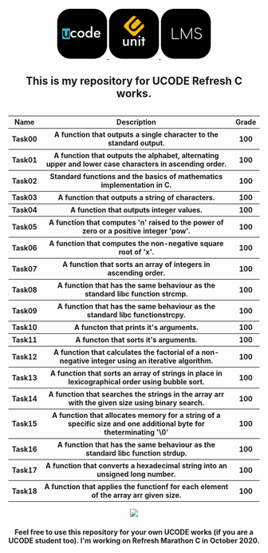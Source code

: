 <head>
    <p align="center">
        <a href="https://ucode.world/en/" target="_blank">
            <img src="https://github.com/PAXANDDOS/PAXANDDOS/blob/main/Images/Header/ucode.png?raw=true" height="100px">
        </a>
        <a href="https://unitfactory.net/" target="_blank">
            <img src="https://github.com/PAXANDDOS/PAXANDDOS/blob/main/Images/Header/unit.png?raw=true" height="100px">
        </a>
        <a href="https://lms.ucode.world/users/plitovka/" target="_blank">
            <img src="https://github.com/PAXANDDOS/PAXANDDOS/blob/main/Images/Header/lms.png?raw=true" height="100px">
        </a>
        <h2 align="center">This is my repository for UCODE Refresh C works.</h2>
    </p>
</head>

<body>
    <table width="100%" border="0" cellpadding="4" align="left">  
        <tr>
            <th>Name</th>
            <th>Description</th>
            <th>Grade</th>
        </tr>
        <tr>
            <th>Task00</th>
            <th>A function that outputs a single character to the standard output.</th>
            <th>100</th>
        </tr>
        <tr>
            <th>Task01</th>
            <th>A function that outputs the alphabet, alternating upper and lower case characters in ascending order.</th>
            <th>100</th>
        </tr>
        <tr>
            <th>Task02</th>
            <th>Standard functions and the basics of mathematics implementation in C.</th>
            <th>100</th>
        </tr>
        <tr>
            <th>Task03</th>
            <th>A function that outputs a string of characters.</th>
            <th>100</th>
        </tr>
        <tr>
            <th>Task04</th>
            <th>A function that outputs integer values.</th>
            <th>100</th>
        </tr>
        <tr>
            <th>Task05</th>
            <th>A function that computes 'n' raised to the power of zero or a positive integer 'pow'.</th>
            <th>100</th>
        </tr>
        <tr>
            <th>Task06</th>
            <th>A function that computes the non-negative square root of 'x'.</th>
            <th>100</th>
        </tr>
        <tr>
            <th>Task07</th>
            <th>A function that sorts an array of integers in ascending order.</th>
            <th>100</th>
        </tr>
        <tr>
            <th>Task08</th>
            <th>A function that has the same behaviour as the standard libc function strcmp.</th>
            <th>100</th>
        </tr>
        <tr>
            <th>Task09</th>
            <th>A function that has the same behaviour as the standard libc functionstrcpy.</th>
            <th>100</th>
        </tr>
        <tr>
            <th>Task10</th>
            <th>A functon that prints it's arguments.</th>
            <th>100</th>
        </tr>
        <tr>
            <th>Task11</th>
            <th>A functon that sorts it's arguments.</th>
            <th>100</th>
        </tr>
        <tr>
            <th>Task12</th>
            <th>A function that calculates the factorial of a non-negative integer using an iterative algorithm.</th>
            <th>100</th>
        </tr>
        <tr>
            <th>Task13</th>
            <th>A function that sorts an array of strings in place in lexicographical order using bubble sort.</th>
            <th>100</th>
        </tr>
        <tr>
            <th>Task14</th>
            <th>A function that searches the strings in the array arr with the given size using binary search.</th>
            <th>100</th>
        </tr>
        <tr>
            <th>Task15</th>
            <th>A function that allocates memory for a string of a specific size and one additional byte for theterminating '\0'</th>
            <th>100</th>
        </tr>
        <tr>
            <th>Task16</th>
            <th>A function that has the same behaviour as the standard libc function strdup.</th>
            <th>100</th>
        </tr>
        <tr>
            <th>Task17</th>
            <th>A function that converts a hexadecimal string into an unsigned long number.</th>
            <th>100</th>
        </tr>
        <tr>
            <th>Task18</th>
            <th>A function that applies the functionf  for each element of the array arr given size.</th>
            <th>100</th>
        </tr>
    </table>
</body>

<footer>
<p align="center"><img src="https://emojis.slackmojis.com/emojis/images/1531849430/4246/blob-sunglasses.gif?1531849430" width="30"></p>
<h4 align="center">Feel free to use this repository for your own UCODE works (if you are a UCODE student too). I'm working on Refresh Marathon C in October 2020.</h4>
</footer>
